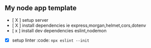 ## My node app template
* [ X ] setup server
* [ X ] install dependencies ie express,morgan,helmet,cors,dotenv
* [ x ] install dev dependencies eslint,nodemon
* [x] setup linter :code: `npx eslint --init` 

